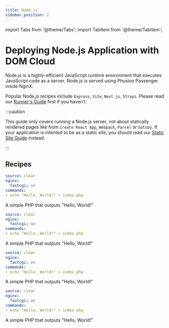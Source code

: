 ```yaml
---
title: Node.js
sidebar_position: 2
---
```


import Tabs from '@theme/Tabs';
import TabItem from '@theme/TabItem';

# Deploying Node.js Application with DOM Cloud

Node.js is a highly-efficient JavaScript runtime environment that executes JavaScript code as a server.
Node.js is served using Phusion Passenger inside NginX.

Popular Node.js recipes include `Express`, `Vite`, `Next.js`, `Strapi`. Please read our [Runner's Guide](../runner.md) first if you haven't.

:::caution

This guide only covers running a Node.js server, not about statically rendered pages like from `Create React App`, `Webpack`, `Parcel` or `Gatsby`.
If your application is intented to be as a static site, you should read our [Static Site Guide](./static-site.md) instead.

:::

## Recipes

<Tabs>
  <TabItem value="express" label="Express" default>

```yaml
source: clear
nginx:
  fastcgi: on
commands:
- echo "Hello, World!" > index.php
```

A simple PHP that outputs "Hello, World!"

  </TabItem>
  <TabItem value="vite" label="Vite" default>

```yaml
source: clear
nginx:
  fastcgi: on
commands:
- echo "Hello, World!" > index.php
```

A simple PHP that outputs "Hello, World!"

  </TabItem>
  <TabItem value="next" label="Next.js" default>

```yaml
source: clear
nginx:
  fastcgi: on
commands:
- echo "Hello, World!" > index.php
```

A simple PHP that outputs "Hello, World!"

  </TabItem>
  <TabItem value="strapi" label="Strapi" default>

```yaml
source: clear
nginx:
  fastcgi: on
commands:
- echo "Hello, World!" > index.php
```

A simple PHP that outputs "Hello, World!"

  </TabItem>
</Tabs>